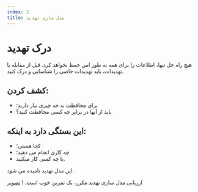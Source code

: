 ```yaml
---
index: 2
title: مدل سازی تهدید
---
```

# درک تهدید

هیچ راه حل تنها، اطلاعات را برای همه به طور امن حفظ نخواهد کرد. قبل از مقابله با تهدیدات، باید تهدیدات خاصی را شناسایی و درک کنید.

## کشف کردن:

*   برای محافظت به جه چیزی نیاز دارید؛
*   باید از آنها در برابر چه کسی محافظت کنید؟

## این بستگی دارد به اینکه:

*   کجا هستی؛
*   چه کاری انجام می دهید؛
*   با چه کسی کار میکنید.

این مدل تهدید نامیده می شود.

ارزیابی مدل سازی تهدید مکرر، یک تمرین خوب است.
! [تصویر](management_information2.png)